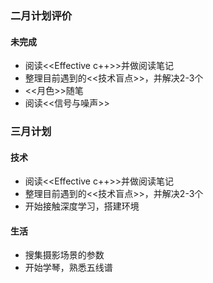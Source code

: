 ### 二月计划评价
#### 未完成
+ 阅读<<Effective c++>>并做阅读笔记
+ 整理目前遇到的<<技术盲点>>，并解决2-3个
+ <<月色>>随笔
+ 阅读<<信号与噪声>>

### 三月计划
#### 技术
+ 阅读<<Effective c++>>并做阅读笔记
+ 整理目前遇到的<<技术盲点>>，并解决2-3个
+ 开始接触深度学习，搭建环境

#### 生活
+ 搜集摄影场景的参数
+ 开始学琴，熟悉五线谱
